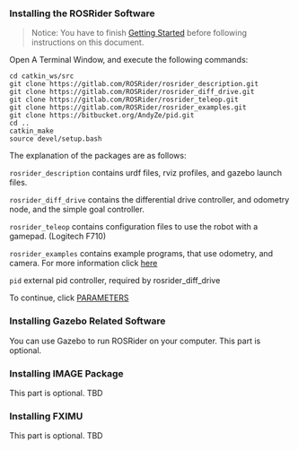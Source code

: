 ### Installing the ROSRider Software

>Notice: You have to finish [Getting Started](START.md) before following instructions on this document.

Open A Terminal Window, and execute the following commands:

    cd catkin_ws/src
    git clone https://gitlab.com/ROSRider/rosrider_description.git
    git clone https://gitlab.com/ROSRider/rosrider_diff_drive.git
    git clone https://gitlab.com/ROSRider/rosrider_teleop.git
    git clone https://gitlab.com/ROSRider/rosrider_examples.git
    git clone https://bitbucket.org/AndyZe/pid.git
    cd ..
    catkin_make
    source devel/setup.bash

The explanation of the packages are as follows:

`rosrider_description` contains urdf files, rviz profiles, and gazebo launch files.

`rosrider_diff_drive` contains the differential drive controller, and odometry node, and the simple goal controller.

`rosrider_teleop` contains configuration files to use the robot with a gamepad. (Logitech F710)

`rosrider_examples` contains example programs, that use odometry, and camera. For more information click [here](EXAMPLES.md)

`pid` external pid controller, required by rosrider\_diff\_drive

To continue, click [PARAMETERS](PARAMS.md)

### Installing Gazebo Related Software

You can use Gazebo to run ROSRider on your computer. This part is optional.

### Installing IMAGE Package

This part is optional. TBD

### Installing FXIMU

This part is optional. TBD





